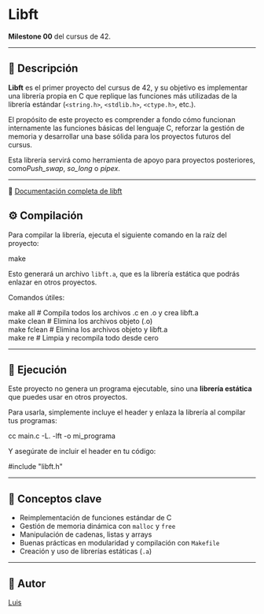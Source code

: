 # Libft

**Milestone 00** del cursus de 42.

---

## 📘 Descripción

**Libft** es el primer proyecto del cursus de 42, y su objetivo es implementar una librería propia en C que replique las funciones más utilizadas de la librería estándar (`<string.h>`, `<stdlib.h>`, `<ctype.h>`, etc.).  

El propósito de este proyecto es comprender a fondo cómo funcionan internamente las funciones básicas del lenguaje C, reforzar la gestión de memoria y desarrollar una base sólida para los proyectos futuros del cursus.  

Esta librería servirá como herramienta de apoyo para proyectos posteriores, como*Push_swap*, *so_long* o *pipex*.

---
📖 [Documentación completa de libft](https://lperalta14.github.io/lperalta14/)

## ⚙️ Compilación

Para compilar la librería, ejecuta el siguiente comando en la raíz del proyecto:

make

Esto generará un archivo `libft.a`, que es la librería estática que podrás enlazar en otros proyectos.

Comandos útiles:

make all       # Compila todos los archivos .c en .o y crea libft.a  
make clean     # Elimina los archivos objeto (.o)  
make fclean    # Elimina los archivos objeto y libft.a  
make re        # Limpia y recompila todo desde cero  

---

## 🚀 Ejecución

Este proyecto no genera un programa ejecutable, sino una **librería estática** que puedes usar en otros proyectos.  

Para usarla, simplemente incluye el header y enlaza la librería al compilar tus programas:

cc main.c -L. -lft -o mi_programa

Y asegúrate de incluir el header en tu código:

#include "libft.h"

---

## 🧩 Conceptos clave

- Reimplementación de funciones estándar de C  
- Gestión de memoria dinámica con `malloc` y `free`  
- Manipulación de cadenas, listas y arrays  
- Buenas prácticas en modularidad y compilación con `Makefile`  
- Creación y uso de librerías estáticas (`.a`)  

---

## 👤 Autor

[Luis ](https://github.com/lperalta14)

